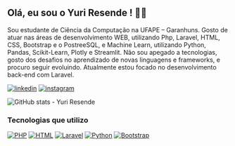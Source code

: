 ## Olá, eu sou o Yuri Resende ! 👋😄

Sou estudante de Ciência da Computação na UFAPE – Garanhuns. Gosto de atuar nas áreas de desenvolvimento WEB, utilizando Php, Laravel, HTML, CSS, Bootstrap e o PostreeSQL, e Machine Learn, utilizando Python, Pandas, Scikit-Learn, Plotly e Streamlit. Não sou apegado a tecnologias, gosto dos desafios no aprendizado de novas linguagens e frameworks, e procuro seguir evoluindo. Atualmente estou focado no desenvolvimento back-end com Laravel.

[![linkedin](https://img.shields.io/badge/LinkedIn-0077B5?style=for-the-badge&logo=linkedin&logoColor=white)](https://www.linkedin.com/in/yuri-resende-77756b173/)
[![instagram](https://img.shields.io/badge/Instagram-E4405F?style=for-the-badge&logo=instagram&logoColor=white)]()

![GitHub stats - Yuri Resende](https://github-readme-stats.vercel.app/api?username=yuriresendematias&show_icons=true&theme=dark)


### Tecnologias que utilizo

[![PHP](https://img.shields.io/badge/PHP-777BB4?style=for-the-badge&logo=php&logoColor=white)]()
[![HTML](https://img.shields.io/badge/HTML5-E34F26?style=for-the-badge&logo=html5&logoColor=white)]()
[![Laravel](https://img.shields.io/badge/Laravel-FF2D20?style=for-the-badge&logo=laravel&logoColor=white)]()
[![Python](https://img.shields.io/badge/Python-3776AB?style=for-the-badge&logo=python&logoColor=white)]()
[![Bootstrap](https://img.shields.io/badge/Bootstrap-563D7C?style=for-the-badge&logo=bootstrap&logoColor=white)]()


<!-- ![Top Langs](https://github-readme-stats.vercel.app/api/top-langs/?username=yuriresendematias&layout=compact) -->

